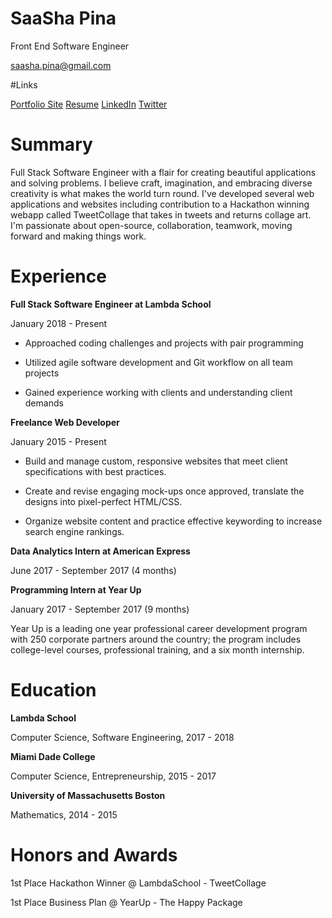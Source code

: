 # **SaaSha Pina**

Front End Software Engineer

saasha.pina@gmail.com

#Links

[Portfolio Site](https://saashapina.com) [Resume](https://docdro.id/ap5TLNQ) [LinkedIn](https://www.linkedin.com/in/saashapina) [Twitter](https://twitter.com/saashapina/)

# Summary

Full Stack Software Engineer with a flair for creating beautiful applications and solving problems. I believe craft, imagination, and embracing diverse creativity is what makes the world turn round. I&#39;ve developed several web applications and websites including contribution to a Hackathon winning webapp called TweetCollage that takes in tweets and returns collage art. I&#39;m passionate about open-source, collaboration, teamwork, moving forward and making things work.

# Experience

**Full Stack Software Engineer at Lambda School**

January 2018 - Present

- Approached coding challenges and projects with pair programming

- Utilized agile software development and Git workflow on all team projects

- Gained experience working with clients and understanding client demands

**Freelance Web Developer**

January 2015 - Present

- Build and manage custom, responsive websites that meet client specifications with best practices.

- Create and revise engaging mock-ups once approved, translate the designs into pixel-perfect HTML/CSS.

- Organize website content and practice effective keywording to increase search engine rankings.

**Data Analytics Intern at American Express**

June 2017 - September 2017 (4 months)

**Programming Intern at Year Up**

January 2017 - September 2017 (9 months)

Year Up is a leading one year professional career development program with 250 corporate partners around the country; the program includes college-level courses, professional training, and a six month internship.



# Education

**Lambda School**

Computer Science, Software Engineering, 2017 - 2018

**Miami Dade College**

Computer Science, Entrepreneurship, 2015 - 2017

**University of Massachusetts Boston**

Mathematics, 2014 - 2015



# Honors and Awards

1st Place Hackathon Winner @ LambdaSchool - TweetCollage

1st Place Business Plan @ YearUp - The Happy Package

